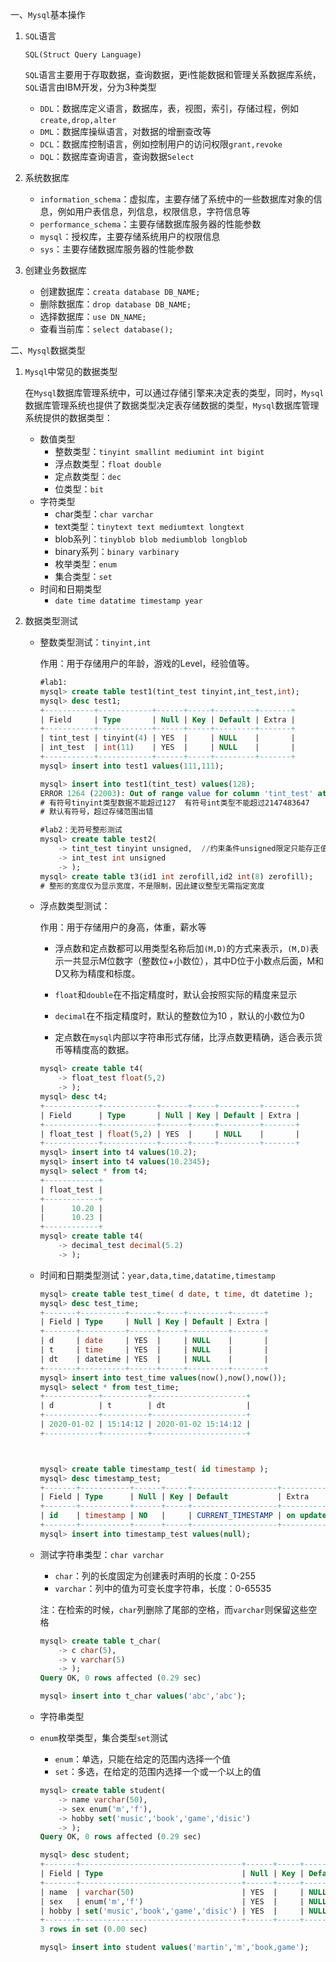 一、`Mysql`基本操作

1. `SQL`语言

   `SQL(Struct Query Language)`

   `SQL`语言主要用于存取数据，查询数据，更i性能数据和管理关系数据库系统，`SQL`语言由IBM开发，分为3种类型

   - `DDL`：数据库定义语言，数据库，表，视图，索引，存储过程，例如`create,drop,alter`
   - `DML`：数据库操纵语言，对数据的增删查改等
   - `DCL`：数据库控制语言，例如控制用户的访问权限`grant,revoke`
   - `DQL`：数据库查询语言，查询数据`Select`

2. 系统数据库

   - `information_schema`：虚拟库，主要存储了系统中的一些数据库对象的信息，例如用户表信息，列信息，权限信息，字符信息等
   - `performance_schema`：主要存储数据库服务器的性能参数
   - `mysql`：授权库，主要存储系统用户的权限信息
   - `sys`：主要存储数据库服务器的性能参数

3. 创建业务数据库

   - 创建数据库：`creata database DB_NAME;`
   - 删除数据库：`drop database DB_NAME;`
   - 选择数据库：`use DN_NAME;`
   - 查看当前库：`select database();`

二、`Mysql`数据类型

1. `Mysql`中常见的数据类型

   在`Mysql`数据库管理系统中，可以通过存储引擎来决定表的类型，同时，`Mysql`数据库管理系统也提供了数据类型决定表存储数据的类型，`Mysql`数据库管理系统提供的数据类型：

   - 数值类型
     - 整数类型：`tinyint smallint mediumint int bigint`
     - 浮点数类型：`float double`
     - 定点数类型：`dec`
     - 位类型：`bit`
   - 字符类型
     - char类型：`char varchar`
     - text类型：`tinytext text mediumtext longtext`
     - blob系列：`tinyblob blob mediumblob longblob `
     - binary系列：`binary varbinary`
     - 枚举类型：`enum`
     - 集合类型：`set`
   - 时间和日期类型
     - `date time datatime timestamp year`

2. 数据类型测试

   - 整数类型测试：`tinyint,int`

     作用：用于存储用户的年龄，游戏的Level，经验值等。

     ```sql
     #lab1:
     mysql> create table test1(tint_test tinyint,int_test,int);
     mysql> desc test1;
     +-----------+------------+------+-----+---------+-------+
     | Field     | Type       | Null | Key | Default | Extra |
     +-----------+------------+------+-----+---------+-------+
     | tint_test | tinyint(4) | YES  |     | NULL    |       |
     | int_test  | int(11)    | YES  |     | NULL    |       |
     +-----------+------------+------+-----+---------+-------+
     mysql> insert into test1 values(111,111);
     
     mysql> insert into test1(tint_test) values(128);
     ERROR 1264 (22003): Out of range value for column 'tint_test' at row 1
     # 有符号tinyint类型数据不能超过127  有符号int类型不能超过2147483647
     # 默认有符号，超过存储范围出错
     
     #lab2：无符号整形测试
     mysql> create table test2(
         -> tint_test tinyint unsigned,  //约束条件unsigned限定只能存正值（无符号）
         -> int_test int unsigned
         -> );
     mysql> create table t3(id1 int zerofill,id2 int(8) zerofill);
     # 整形的宽度仅为显示宽度，不是限制，因此建议整型无需指定宽度
     ```

   - 浮点数类型测试：

     作用：用于存储用户的身高，体重，薪水等

     - 浮点数和定点数都可以用类型名称后加`(M,D)`的方式来表示，`(M,D)`表示一共显示M位数字（整数位+小数位），其中D位于小数点后面，M和D又称为精度和标度。

     - `float`和`double`在不指定精度时，默认会按照实际的精度来显示
     - `decimal`在不指定精度时，默认的整数位为10 ，默认的小数位为0
     - 定点数在`mysql`内部以字符串形式存储，比浮点数更精确，适合表示货币等精度高的数据。

     ```sql
     mysql> create table t4(
         -> float_test float(5,2)
         -> );
     mysql> desc t4;
     +------------+------------+------+-----+---------+-------+
     | Field      | Type       | Null | Key | Default | Extra |
     +------------+------------+------+-----+---------+-------+
     | float_test | float(5,2) | YES  |     | NULL    |       |
     +------------+------------+------+-----+---------+-------+
     mysql> insert into t4 values(10.2);
     mysql> insert into t4 values(10.2345);
     mysql> select * from t4;
     +------------+
     | float_test |
     +------------+
     |      10.20 |
     |      10.23 |
     +------------+
     mysql> create table t4(
         -> decimal_test decimal(5.2)
         -> );
     ```

   - 时间和日期类型测试：`year,data,time,datatime,timestamp`

     ```sql
     mysql> create table test_time( d date, t time, dt datetime );
     mysql> desc test_time;
     +-------+----------+------+-----+---------+-------+
     | Field | Type     | Null | Key | Default | Extra |
     +-------+----------+------+-----+---------+-------+
     | d     | date     | YES  |     | NULL    |       |
     | t     | time     | YES  |     | NULL    |       |
     | dt    | datetime | YES  |     | NULL    |       |
     +-------+----------+------+-----+---------+-------+
     mysql> insert into test_time values(now(),now(),now());
     mysql> select * from test_time;
     +------------+----------+---------------------+
     | d          | t        | dt                  |
     +------------+----------+---------------------+
     | 2020-01-02 | 15:14:12 | 2020-01-02 15:14:12 |
     +------------+----------+---------------------+
     
     
     
     mysql> create table timestamp_test( id timestamp );
     mysql> desc timestamp_test;
     +-------+-----------+------+-----+-------------------+-----------------------------+
     | Field | Type      | Null | Key | Default           | Extra                       |
     +-------+-----------+------+-----+-------------------+-----------------------------+
     | id    | timestamp | NO   |     | CURRENT_TIMESTAMP | on update CURRENT_TIMESTAMP |
     +-------+-----------+------+-----+-------------------+-----------------------------+
     mysql> insert into timestamp_test values(null);
     
     ```

   - 测试字符串类型：`char varchar`

     - `char`：列的长度固定为创建表时声明的长度：0-255
     - `varchar`：列中的值为可变长度字符串，长度：0-65535

     注：在检索的时候，`char`列删除了尾部的空格，而`varchar`则保留这些空格

     ```sql
     mysql> create table t_char(
         -> c char(5),
         -> v varchar(5)
         -> );
     Query OK, 0 rows affected (0.29 sec)
     
     mysql> insert into t_char values('abc','abc');
     ```

   - 字符串类型

   - `enum`枚举类型，集合类型`set`测试

     - `enum`：单选，只能在给定的范围内选择一个值
     - `set`：多选，在给定的范围内选择一个或一个以上的值

     ```sql
     mysql> create table student(                                                                          
         -> name varchar(50),
         -> sex enum('m','f'),
         -> hobby set('music','book','game','disic')
         -> );
     Query OK, 0 rows affected (0.29 sec)
     
     mysql> desc student;
     +-------+------------------------------------+------+-----+---------+-------+
     | Field | Type                               | Null | Key | Default | Extra |
     +-------+------------------------------------+------+-----+---------+-------+
     | name  | varchar(50)                        | YES  |     | NULL    |       |
     | sex   | enum('m','f')                      | YES  |     | NULL    |       |
     | hobby | set('music','book','game','disic') | YES  |     | NULL    |       |
     +-------+------------------------------------+------+-----+---------+-------+
     3 rows in set (0.00 sec)
     
     mysql> insert into student values('martin','m','book,game');
     ```

